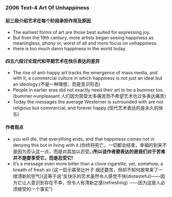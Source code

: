 ### 2006 Text-4 Art Of Unhappiness
#### 前三段介绍艺术在每个阶段承担作用及原因
* The earliest forms of art are those best suited for expressing joy.
* But from the 19th century, more artists began seeing happiness as meaningless, phony or, worst of all and more focus on unhappiness.
* there is too much damn happiness in the world today.

#### 四五六段讨论现代和早期艺术在快乐表达的差异
*  The rise of anti-happy art tracks the emergence of mass media, and with it, a commercial culture in which happiness is not just an ideal but an ideology.(不是一种理想，而是意识形态)
*  People in earlier eras did not exactly need their art to be a bummer too.(bummer->unpleasant 人们因为禁受太多痛苦而不希望艺术也过多表达痛苦)
*  Today the messages the average Westerner is surrounded with are not religious but commercial, and forever happy.(现代艺术表达的是永久的快乐)

#### 作者观点
* you will die, that everything ends, and that happiness comes not in denying this but in living with it.(你终将死亡，一切都会结束，幸福的到来不是因为否认这一点，而是对其加以忍受。)**所以说作者要表达的是我们对于苦难并不是要享受它，而是忍受它!**
* It’s a message even more bitter than a clove cigarette, yet, somehow, a breath of fresh air.(这一启示甚至比叶子 烟还要苦，但却不知何故带来了一缕清新的空气)(这等于说“反快乐的艺术虽然令人感觉不快(distasteful)——因为它让人意识到存在不幸，但令人有清新之感(refreshing) ——因为这是人必须接受的一个事实”)